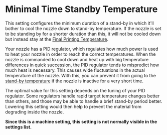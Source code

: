 Minimal Time Standby Temperature
====
This setting configures the minimum duration of a stand-by in which it'll bother to cool the nozzle down to stand-by temperature. If the nozzle is set to be standing by for a shorter duration than this, it will not be cooled down but instead stay at the [Final Printing Temperature](material_final_print_temperature.md).

Your nozzle has a PID regulator, which regulates how much power is used to heat your nozzle in order to reach the correct temperatures. When the nozzle is commanded to cool down and heat up with big temperature differences in quick succession, the PID regulator tends to mispredict how much heat is necessary. This causes wide fluctuations in the actual temperature of the nozzle. With this, you can prevent it from going to the [stand-by temperature](material_standby_temperature.md) if the nozzle is inactive for a very short time.

The optimal value for this setting depends on the tuning of your PID regulator. Some regulators handle rapid target temperature changes better than others, and those may be able to handle a brief stand-by period better. Lowering this setting would then help to prevent the material from degrading inside the nozzle.

**Since this is a machine setting, this setting is not normally visible in the settings list.**